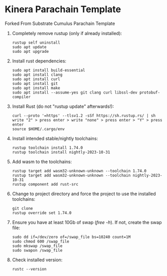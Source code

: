 # Kinera Parachain Template

Forked From Substrate Cumulus Parachain Template


1. Completely remove rustup (only if already installed):
    ```
    rustup self uninstall
    sudo apt update
    sudo apt upgrade
    ```


2. Install rust dependencies:
    ```    
    sudo apt install build-essential
    sudo apt install clang 
    sudo apt install curl
    sudo apt install git 
    sudo apt install make 
    sudo apt install --assume-yes git clang curl libssl-dev protobuf-compiler
    ```


3. Install Rust (do not "rustup update" afterwards!):
    ```    
    curl --proto '=https' --tlsv1.2 -sSf https://sh.rustup.rs/ | sh
    write "2" > press enter > write "none" > press enter > "Y" > press enter
    source $HOME/.cargo/env
    ```


4. Install intended stable/nightly toolchains:
    ```    
    rustup toolchain install 1.74.0
    rustup toolchain install nightly-2023-10-31
    ```


5. Add wasm to the toolchains:
    ```
    rustup target add wasm32-unknown-unknown --toolchain 1.74.0
    rustup target add wasm32-unknown-unknown --toolchain nightly-2023-10-31
    rustup component add rust-src
    ```


6. Change to project directory and force the project to use the installed toolchains:
    ```
    git clone 
    rustup override set 1.74.0
    ```


7. Ensure you have at least 10Gb of swap (*free -h*). If not, create the swap file:
    ```    
    sudo dd if=/dev/zero of=/swap_file bs=10240 count=1M
    sudo chmod 600 /swap_file
    sudo mkswap /swap_file
    sudo swapon /swap_file
    ```    


8. Check installed version:
    ```    
    rustc --version
    ```